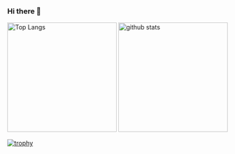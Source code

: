 ### Hi there 👋

<!-- 
**Yuma-Tsukakoshi/Yuma-Tsukakoshi** is a ✨ _special_ ✨ repository because its `README.md` (this file) appears on your GitHub profile.

Here are some ideas to get you started:

- 🔭 I’m currently working on ...
- 🌱 I’m currently learning ...
- 👯 I’m looking to collaborate on ...
- 🤔 I’m looking for help with ...
- 💬 Ask me about ...
- 📫 How to reach me: ...
- 😄 Pronouns: ...
- ⚡ Fun fact: ... -->

<p align="left"> 
  <img alt="Top Langs" height="250px" src="https://github-readme-stats.vercel.app/api/top-langs/?username=Yuma-Tsukakoshi&layout=compact&show_icons=true&theme=dark_lover" />
  <img alt="github stats" height="250px" src="https://github-readme-stats.vercel.app/api?username=Yuma-Tsukakoshi&theme=dark_lover&show_icons=ture" />
</p>

[![trophy](https://github-profile-trophy.vercel.app/?username=Yuma-Tsukakoshi&theme=synthwave&column=7
)](https://github.com/ryo-ma/github-profile-trophy)
